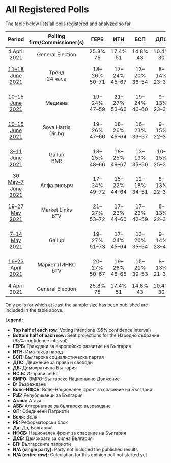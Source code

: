 # All Registered Polls

The table below lists all polls registered and analyzed so far.

| Period     | Polling firm/Commissioner(s) | ГЕРБ | ИТН | БСП | ДПС | ДБ | ИС.Б | ВМРО | В | Воля–НФСБ | РзБ | Атака | АБВ | ОП | Воля | РБ | Да | НФСБ | ДСБ | БП |
|:----------:|:----------------------------:|:--:|:--:|:--:|:--:|:--:|:--:|:--:|:--:|:--:|:--:|:--:|:--:|:--:|:--:|:--:|:--:|:--:|:--:|:--:|
| 4 April 2021 | General Election | 25.8% <br> 75 | 17.4% <br> 51 | 14.8% <br> 43 | 10.4% <br> 30 | 9.3% <br> 27 | 4.6% <br> 14 | 3.6% <br> 0 | 2.4% <br> 0 | 2.3% <br> 0 | 1.3% <br> 0 | 0.5% <br> 0 | 0.5% <br> 0 | 0.0% <br> 0 | 0.0% <br> 0 | 0.0% <br> 0 | 0.0% <br> 0 | 0.0% <br> 0 | 0.0% <br> 0 | 0.0% <br> 0 |
| [11–18 June 2021](2021-06-18-Тренд.html) | Тренд <br> 24 часа | 18–26% <br> 50–71 | 17–24% <br> 45–67 | 13–20% <br> 36–54 | 8–14% <br> 23–38 | 9–14% <br> 24–39 | 3–7% <br> 0–20 | N/A <br> N/A | 1–4% <br> 0–11 | N/A <br> N/A | N/A <br> N/A | N/A <br> N/A | N/A <br> N/A | N/A <br> N/A | N/A <br> N/A | N/A <br> N/A | N/A <br> N/A | N/A <br> N/A | N/A <br> N/A | 3–6% <br> 0–16 |
| [10–15 June 2021](2021-06-15-Медиана.html) | Медиана | 19–24% <br> 47–59 | 21–27% <br> 53–66 | 19–24% <br> 46–60 | 9–13% <br> 23–33 | 6–9% <br> 14–22 | 6–9% <br> 14–21 | N/A <br> N/A | 1–2% <br> 0 | N/A <br> N/A | N/A <br> N/A | N/A <br> N/A | N/A <br> N/A | N/A <br> N/A | N/A <br> N/A | N/A <br> N/A | N/A <br> N/A | N/A <br> N/A | N/A <br> N/A | 4–7% <br> 0–16 |
| [10–15 June 2021](2021-06-15-SovaHarris.html) | Sova Harris <br> Dir.bg | 19–26% <br> 47–66 | 18–26% <br> 45–64 | 16–23% <br> 39–57 | 9–15% <br> 22–37 | 9–14% <br> 22–36 | 4–8% <br> 0–19 | N/A <br> N/A | N/A <br> N/A | N/A <br> N/A | N/A <br> N/A | N/A <br> N/A | N/A <br> N/A | N/A <br> N/A | N/A <br> N/A | N/A <br> N/A | N/A <br> N/A | N/A <br> N/A | N/A <br> N/A | 3–7% <br> 0–18 |
| [3–11 June 2021](2021-06-11-Gallup.html) | Gallup <br> BNR | 18–25% <br> 48–66 | 18–25% <br> 49–67 | 13–19% <br> 35–50 | 10–15% <br> 25–39 | 10–15% <br> 25–39 | 4–8% <br> 11–20 | N/A <br> N/A | 2–4% <br> 0–12 | N/A <br> N/A | N/A <br> N/A | N/A <br> N/A | N/A <br> N/A | N/A <br> N/A | N/A <br> N/A | N/A <br> N/A | N/A <br> N/A | N/A <br> N/A | N/A <br> N/A | 2–5% <br> 0–14 |
| [30 May–7 June 2021](2021-06-07-Алфарисърч.html) | Алфа рисърч | 17–24% <br> 49–72 | 15–22% <br> 44–64 | 12–18% <br> 34–51 | 8–13% <br> 22–37 | 9–15% <br> 28–44 | 4–7% <br> 0–22 | N/A <br> N/A | 2–5% <br> 0–13 | N/A <br> N/A | N/A <br> N/A | N/A <br> N/A | N/A <br> N/A | N/A <br> N/A | N/A <br> N/A | N/A <br> N/A | N/A <br> N/A | N/A <br> N/A | N/A <br> N/A | 2–5% <br> 0–15 |
| [19–27 May 2021](2021-05-27-MarketLinks.html) | Market Links <br> bTV | 21–27% <br> 53–72 | 17–23% <br> 44–60 | 17–23% <br> 42–59 | 8–13% <br> 22–34 | 11–16% <br> 28–42 | 3–7% <br> 0–17 | N/A <br> N/A | 1–3% <br> 0 | 1–3% <br> 0 | N/A <br> N/A | N/A <br> N/A | N/A <br> N/A | 2–5% <br> 0–12 | N/A <br> N/A | N/A <br> N/A | N/A <br> N/A | N/A <br> N/A | N/A <br> N/A | N/A <br> N/A |
| [7–14 May 2021](2021-05-14-Gallup.html) | Gallup | 19–27% <br> 51–73 | 17–24% <br> 45–64 | 13–20% <br> 35–54 | 9–14% <br> 23–40 | 9–15% <br> 25–40 | 4–8% <br> 0–21 | N/A <br> N/A | 1–4% <br> 0–12 | N/A <br> N/A | N/A <br> N/A | N/A <br> N/A | N/A <br> N/A | 2–5% <br> 0–14 | 1–3% <br> 0 | N/A <br> N/A | N/A <br> N/A | N/A <br> N/A | N/A <br> N/A | N/A <br> N/A |
| [16–23 April 2021](2021-04-23-МаркетЛИНКС.html) | Маркет ЛИНКС <br> bTV | 20–27% <br> 50–67 | 19–26% <br> 48–65 | 15–21% <br> 39–53 | 8–13% <br> 21–33 | 11–16% <br> 27–40 | 5–9% <br> 12–22 | N/A <br> N/A | 1–3% <br> 0 | N/A <br> N/A | N/A <br> N/A | N/A <br> N/A | N/A <br> N/A | 2–5% <br> 0–12 | N/A <br> N/A | N/A <br> N/A | N/A <br> N/A | N/A <br> N/A | N/A <br> N/A | N/A <br> N/A |
| 4 April 2021 | General Election | 25.8% <br> 75 | 17.4% <br> 51 | 14.8% <br> 43 | 10.4% <br> 30 | 9.3% <br> 27 | 4.6% <br> 14 | 3.6% <br> 0 | 2.4% <br> 0 | 2.3% <br> 0 | 1.3% <br> 0 | 0.5% <br> 0 | 0.5% <br> 0 | 0.0% <br> 0 | 0.0% <br> 0 | 0.0% <br> 0 | 0.0% <br> 0 | 0.0% <br> 0 | 0.0% <br> 0 | 0.0% <br> 0 |

Only polls for which at least the sample size has been published are included in the table above.

**Legend:**
+ **Top half of each row:** Voting intentions (95% confidence interval)
+ **Bottom half of each row:** Seat projections for the Народно събрание (95% confidence interval)
+ **ГЕРБ:** Граждани за европейско развитие на България
+ **ИТН:** Има такъв народ
+ **БСП:** Българска социалистическа партия
+ **ДПС:** Движение за права и свободи
+ **ДБ:** Демократична България
+ **ИС.Б:** Изправи се Бг
+ **ВМРО:** ВМРО–Българско Национално Движение
+ **В:** Възраждане
+ **Воля–НФСБ:** Воля–Национален фронт за спасение на България
+ **РзБ:** Републиканци за България
+ **Атака:** Атака
+ **АБВ:** Алтернатива за българско възраждане
+ **ОП:** Обединени Патриоти
+ **Воля:** Воля
+ **РБ:** Реформаторски блок
+ **Да:** Да, България!
+ **НФСБ:** Национален фронт за спасение на България
+ **ДСБ:** Демократи за силна България
+ **БП:** Българските патриоти
+ **N/A (single party):** Party not included the published results
+ **N/A (entire row):** Calculation for this opinion poll not started yet

